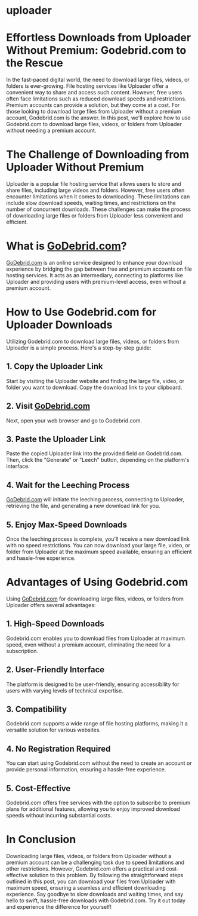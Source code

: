 # uploader
# Effortless Downloads from Uploader Without Premium: Godebrid.com to the Rescue


In the fast-paced digital world, the need to download large files, videos, or folders is ever-growing. File hosting services like Uploader offer a convenient way to share and access such content. However, free users often face limitations such as reduced download speeds and restrictions. Premium accounts can provide a solution, but they come at a cost. For those looking to download large files from Uploader without a premium account, Godebrid.com is the answer. In this post, we'll explore how to use Godebrid.com to download large files, videos, or folders from Uploader without needing a premium account.

# The Challenge of Downloading from Uploader Without Premium

Uploader is a popular file hosting service that allows users to store and share files, including large videos and folders. However, free users often encounter limitations when it comes to downloading. These limitations can include slow download speeds, waiting times, and restrictions on the number of concurrent downloads. These challenges can make the process of downloading large files or folders from Uploader less convenient and efficient.

# What is [GoDebrid.com](https://godebrid.com/)?

[GoDebrid.com](https://godebrid.com/) is an online service designed to enhance your download experience by bridging the gap between free and premium accounts on file hosting services. It acts as an intermediary, connecting to platforms like Uploader and providing users with premium-level access, even without a premium account.

# How to Use Godebrid.com for Uploader Downloads

Utilizing Godebrid.com to download large files, videos, or folders from Uploader is a simple process. Here's a step-by-step guide:

## 1. Copy the Uploader Link

Start by visiting the Uploader website and finding the large file, video, or folder you want to download. Copy the download link to your clipboard.

## 2. Visit [GoDebrid.com](https://godebrid.com/)

Next, open your web browser and go to Godebrid.com.

## 3. Paste the Uploader Link

Paste the copied Uploader link into the provided field on Godebrid.com. Then, click the "Generate" or "Leech" button, depending on the platform's interface.

## 4. Wait for the Leeching Process
[GoDebrid.com](https://godebrid.com/) will initiate the leeching process, connecting to Uploader, retrieving the file, and generating a new download link for you.

## 5. Enjoy Max-Speed Downloads

Once the leeching process is complete, you'll receive a new download link with no speed restrictions. You can now download your large file, video, or folder from Uploader at the maximum speed available, ensuring an efficient and hassle-free experience.

# Advantages of Using Godebrid.com

Using [GoDebrid.com](https://godebrid.com/) for downloading large files, videos, or folders from Uploader offers several advantages:

## 1. High-Speed Downloads

Godebrid.com enables you to download files from Uploader at maximum speed, even without a premium account, eliminating the need for a subscription.

## 2. User-Friendly Interface

The platform is designed to be user-friendly, ensuring accessibility for users with varying levels of technical expertise.

## 3. Compatibility

Godebrid.com supports a wide range of file hosting platforms, making it a versatile solution for various websites.

## 4. No Registration Required

You can start using Godebrid.com without the need to create an account or provide personal information, ensuring a hassle-free experience.

## 5. Cost-Effective

Godebrid.com offers free services with the option to subscribe to premium plans for additional features, allowing you to enjoy improved download speeds without incurring substantial costs.

# In Conclusion

Downloading large files, videos, or folders from Uploader without a premium account can be a challenging task due to speed limitations and other restrictions. However, Godebrid.com offers a practical and cost-effective solution to this problem. By following the straightforward steps outlined in this post, you can download your files from Uploader with maximum speed, ensuring a seamless and efficient downloading experience. Say goodbye to slow downloads and waiting times, and say hello to swift, hassle-free downloads with Godebrid.com. Try it out today and experience the difference for yourself!
